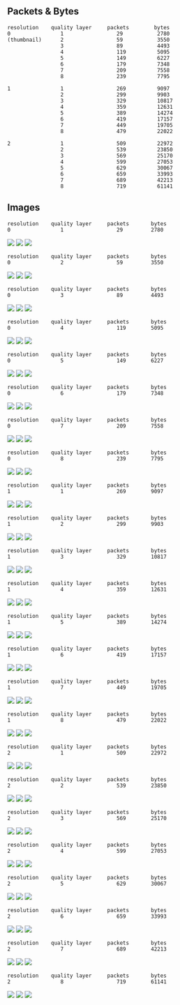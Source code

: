 
## Packets & Bytes

```
resolution    quality layer     packets        bytes
0                1                 29 	        2780
(thumbnail)      2                 59 	        3550
                 3                 89 	        4493
                 4                 119 	        5095
                 5                 149 	        6227
                 6                 179 	        7348
                 7                 209 	        7558
                 8                 239 	        7795

1                1                 269 	        9097
                 2                 299 	        9903
                 3                 329 	        10817
                 4                 359 	        12631
                 5                 389 	        14274
                 6                 419 	        17157
                 7                 449 	        19705
                 8                 479 	        22022

2                1                 509 	        22972
                 2                 539 	        23850
                 3                 569 	        25170
                 4                 599 	        27053
                 5                 629 	        30067
                 6                 659 	        33993
                 7                 689 	        42213
                 8                 719 	        61141
```

## Images
```
resolution    quality layer     packets       bytes
0                1                 29         2780
```
![](029-packets/reduce0.png)
![](029-packets/reduce1.png)
![](029-packets/reduce2.png)

```
resolution    quality layer     packets       bytes
0                2                 59         3550
```
![](059-packets/reduce0.png)
![](059-packets/reduce1.png)
![](059-packets/reduce2.png)

```
resolution    quality layer     packets       bytes
0                3                 89         4493
```
![](089-packets/reduce0.png)
![](089-packets/reduce1.png)
![](089-packets/reduce2.png)

```
resolution    quality layer     packets       bytes
0                4                 119        5095
```
![](119-packets/reduce0.png)
![](119-packets/reduce1.png)
![](119-packets/reduce2.png)

```
resolution    quality layer     packets       bytes
0                5                 149        6227
```
![](149-packets/reduce0.png)
![](149-packets/reduce1.png)
![](149-packets/reduce2.png)

```
resolution    quality layer     packets       bytes
0                6                 179        7348
```
![](179-packets/reduce0.png)
![](179-packets/reduce1.png)
![](179-packets/reduce2.png)

```
resolution    quality layer     packets       bytes
0                7                 209        7558
```
![](209-packets/reduce0.png)
![](209-packets/reduce1.png)
![](209-packets/reduce2.png)

```
resolution    quality layer     packets       bytes
0                8                 239        7795
```
![](239-packets/reduce0.png)
![](239-packets/reduce1.png)
![](239-packets/reduce2.png)

```
resolution    quality layer     packets       bytes
1                1                 269        9097
```
![](269-packets/reduce0.png)
![](269-packets/reduce1.png)
![](269-packets/reduce2.png)

```
resolution    quality layer     packets       bytes
1                2                 299        9903
```
![](299-packets/reduce0.png)
![](299-packets/reduce1.png)
![](299-packets/reduce2.png)

```
resolution    quality layer     packets       bytes
1                3                 329        10817
```
![](329-packets/reduce0.png)
![](329-packets/reduce1.png)
![](329-packets/reduce2.png)

```
resolution    quality layer     packets       bytes
1                4                 359        12631
```
![](359-packets/reduce0.png)
![](359-packets/reduce1.png)
![](359-packets/reduce2.png)

```
resolution    quality layer     packets       bytes
1                5                 389        14274
```
![](389-packets/reduce0.png)
![](389-packets/reduce1.png)
![](389-packets/reduce2.png)

```
resolution    quality layer     packets       bytes
1                6                 419        17157
```
![](419-packets/reduce0.png)
![](419-packets/reduce1.png)
![](419-packets/reduce2.png)

```
resolution    quality layer     packets       bytes
1                7                 449        19705
```
![](449-packets/reduce0.png)
![](449-packets/reduce1.png)
![](449-packets/reduce2.png)

```
resolution    quality layer     packets       bytes
1                8                 479        22022
```
![](479-packets/reduce0.png)
![](479-packets/reduce1.png)
![](479-packets/reduce2.png)

```
resolution    quality layer     packets       bytes
2                1                 509        22972
```
![](509-packets/reduce0.png)
![](509-packets/reduce1.png)
![](509-packets/reduce2.png)

```
resolution    quality layer     packets       bytes
2                2                 539        23850
```
![](539-packets/reduce0.png)
![](539-packets/reduce1.png)
![](539-packets/reduce2.png)

```
resolution    quality layer     packets       bytes
2                3                 569        25170
```
![](569-packets/reduce0.png)
![](569-packets/reduce1.png)
![](569-packets/reduce2.png)

```
resolution    quality layer     packets       bytes
2                4                 599        27053
```
![](599-packets/reduce0.png)
![](599-packets/reduce1.png)
![](599-packets/reduce2.png)

```
resolution    quality layer     packets       bytes
2                5                 629        30067
```
![](629-packets/reduce0.png)
![](629-packets/reduce1.png)
![](629-packets/reduce2.png)

```
resolution    quality layer     packets       bytes
2                6                 659        33993
```
![](659-packets/reduce0.png)
![](659-packets/reduce1.png)
![](659-packets/reduce2.png)

```
resolution    quality layer     packets       bytes
2                7                 689        42213
```
![](689-packets/reduce0.png)
![](689-packets/reduce1.png)
![](689-packets/reduce2.png)

```
resolution    quality layer     packets       bytes
2                8                 719        61141
```
![](719-packets/reduce0.png)
![](719-packets/reduce1.png)
![](719-packets/reduce2.png)
